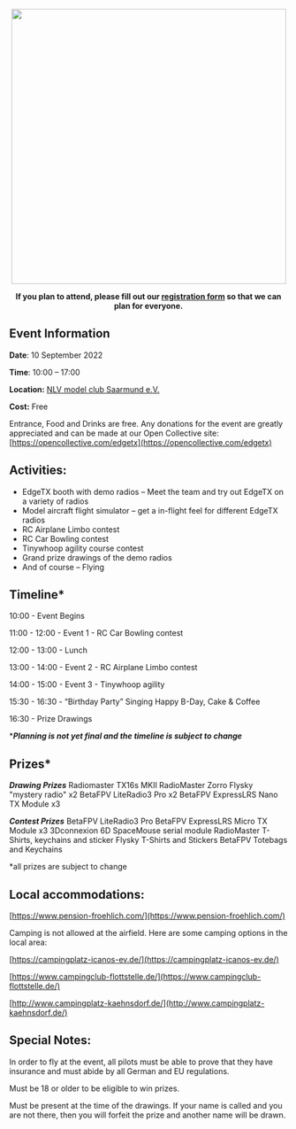 <p></p> 
<p align="center">
<a><img src="https://github.com/phileville/edgetx.github.io/blob/master/images/EXTFEST.png?raw=true" align="center" width="497"></a>
</P>

<p align="center"><strong>If you plan to attend, please fill out our <a href="https://forms.gle/m2vYJsB1rYBU3pMh6">registration form</a> so that we can plan for everyone.</strong>
</p>

## **Event Information**

**Date**: 10 September 2022

**Time**: 10:00 – 17:00

**Location:** [NLV model club Saarmund e.V.](https://goo.gl/maps/Apm9M4Xu2A2UBwNLA)

**Cost:** Free

Entrance, Food and Drinks are free.  Any donations for the event are greatly appreciated and can be made at our Open Collective site: [https://opencollective.com/edgetx](https://opencollective.com/edgetx)

## **Activities:**

- EdgeTX booth with demo radios – Meet the team and try out EdgeTX on a variety of radios
- Model aircraft flight simulator – get a in-flight feel for different EdgeTX radios
- RC Airplane Limbo contest
- RC Car Bowling contest
- Tinywhoop agility course contest
- Grand prize drawings of the demo radios
- And of course – Flying

## Timeline*

10:00 - Event Begins

11:00 - 12:00 - Event 1 - RC Car Bowling contest

12:00 - 13:00 - Lunch

13:00 - 14:00 - Event 2 - RC Airplane Limbo contest

14:00 - 15:00 - Event 3 - Tinywhoop agility

15:30 - 16:30 - “Birthday Party” Singing Happy B-Day, Cake & Coffee

16:30 - Prize Drawings

****Planning is not yet final and the timeline is subject to change***

## Prizes*

***Drawing Prizes***
Radiomaster TX16s MKII
RadioMaster Zorro
Flysky "mystery radio" x2
BetaFPV LiteRadio3 Pro x2
BetaFPV ExpressLRS Nano TX Module x3

***Contest Prizes***
BetaFPV LiteRadio3 Pro
BetaFPV ExpressLRS Micro TX Module x3
3Dconnexion 6D SpaceMouse serial module
RadioMaster T-Shirts, keychains and sticker 
Flysky T-Shirts and Stickers
BetaFPV Totebags and Keychains

*all prizes are subject to change

## **Local accommodations:**

[https://www.pension-froehlich.com/](https://www.pension-froehlich.com/)

Camping is not allowed at the airfield. Here are some camping options in the local area:

[https://campingplatz-icanos-ev.de/](https://campingplatz-icanos-ev.de/)

[https://www.campingclub-flottstelle.de/](https://www.campingclub-flottstelle.de/)

[http://www.campingplatz-kaehnsdorf.de/](http://www.campingplatz-kaehnsdorf.de/)

## **Special Notes:**

In order to fly at the event, all pilots must be able to prove that they have insurance and must abide by all German and EU regulations.

Must be 18 or older to be eligible to win prizes.

Must be present at the time of the drawings. If your name is called and you are not there, then you will forfeit the prize and another name will be drawn.